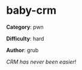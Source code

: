 baby-crm
============

**Category**: pwn

**Difficulty**: hard

**Author**: grub

_CRM has never been easier!_
